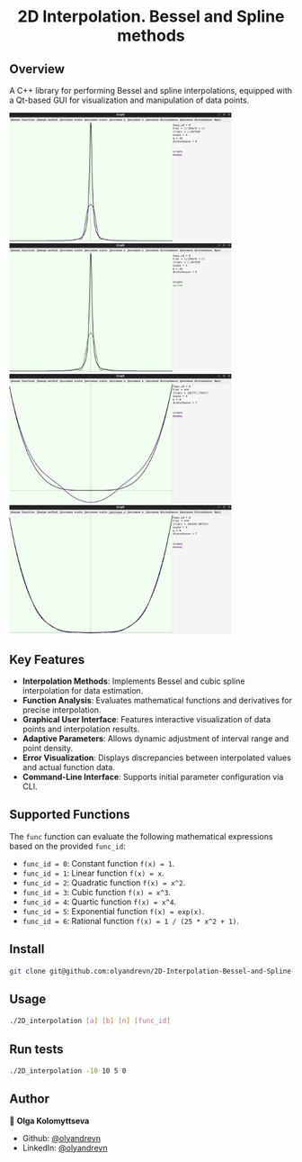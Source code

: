 <h1 align="center">2D Interpolation. Bessel and Spline methods</h1>
<p>
</p>

## Overview
A C++ library for performing Bessel and spline interpolations, equipped with a Qt-based GUI for visualization and manipulation of data points.

<img src="img/Screenshot from 2023-11-08 14-34-43.png" width="395"/> <img src="img/Screenshot from 2023-11-08 14-35-43.png" width="395"/> 
<img src="img/Screenshot from 2023-11-08 14-37-49.png" width="395"/> <img src="img/Screenshot from 2023-11-08 14-38-03.png" width="395"/> 

## Key Features
- **Interpolation Methods**: Implements Bessel and cubic spline interpolation for data estimation.
- **Function Analysis**: Evaluates mathematical functions and derivatives for precise interpolation.
- **Graphical User Interface**: Features interactive visualization of data points and interpolation results.
- **Adaptive Parameters**: Allows dynamic adjustment of interval range and point density.
- **Error Visualization**: Displays discrepancies between interpolated values and actual function data.
- **Command-Line Interface**: Supports initial parameter configuration via CLI.

## Supported Functions
The `func` function can evaluate the following mathematical expressions based on the provided `func_id`:
- `func_id = 0`: Constant function `f(x) = 1`.
- `func_id = 1`: Linear function `f(x) = x`.
- `func_id = 2`: Quadratic function `f(x) = x^2`.
- `func_id = 3`: Cubic function `f(x) = x^3`.
- `func_id = 4`: Quartic function `f(x) = x^4`.
- `func_id = 5`: Exponential function `f(x) = exp(x)`.
- `func_id = 6`: Rational function `f(x) = 1 / (25 * x^2 + 1)`.

  
## Install

```sh
git clone git@github.com:olyandrevn/2D-Interpolation-Bessel-and-Spline-methods.git
```

## Usage

```sh
./2D_interpolation [a] [b] [n] [func_id]
```

## Run tests

```sh
./2D_interpolation -10 10 5 0
```

## Author

👤 **Olga Kolomyttseva**

* Github: [@olyandrevn](https://github.com/olyandrevn)
* LinkedIn: [@olyandrevn](https://linkedin.com/in/olyandrevn)
